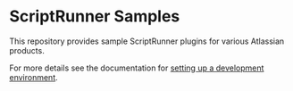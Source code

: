 ScriptRunner Samples
==============

This repository provides sample ScriptRunner plugins for various
Atlassian products.

For more details see the documentation for
[setting up a development environment](https://scriptrunner.adaptavist.com/latest/jira/DevEnvironment.html).
